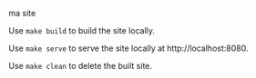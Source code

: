 ma site

Use `make build` to build the site locally.

Use `make serve` to serve the site locally at http://localhost:8080.

Use `make clean` to delete the built site.